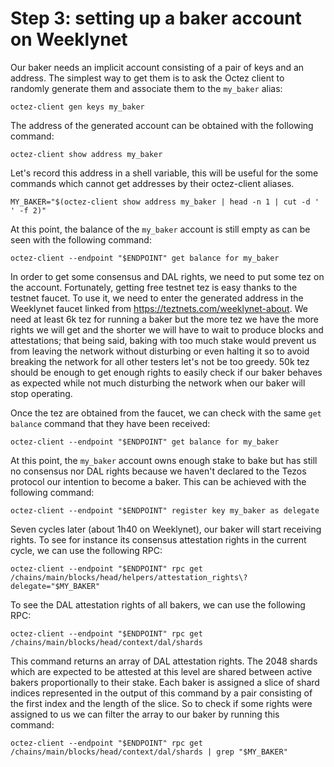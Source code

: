# Step 3: setting up a baker account on Weeklynet

Our baker needs an implicit account consisting of a pair of keys and an address. The simplest way to get them is to ask the Octez client to randomly generate them and associate them to the `my_baker` alias:

```
octez-client gen keys my_baker
```

The address of the generated account can be obtained with the following command:

```
octez-client show address my_baker
```

Let's record this address in a shell variable, this will be useful for the some commands which cannot get addresses by their octez-client aliases.

```
MY_BAKER="$(octez-client show address my_baker | head -n 1 | cut -d ' ' -f 2)"
```

At this point, the balance of the `my_baker` account is still empty as can be seen with the following command:

```
octez-client --endpoint "$ENDPOINT" get balance for my_baker
```

In order to get some consensus and DAL rights, we need to put some tez on the account. Fortunately, getting free testnet tez is easy thanks to the testnet faucet. To use it, we need to enter the generated address in the Weeklynet faucet linked from https://teztnets.com/weeklynet-about. We need at least 6k tez for running a baker but the more tez we have the more rights we will get and the shorter we will have to wait to produce blocks and attestations; that being said, baking with too much stake would prevent us from leaving the network without disturbing or even halting it so to avoid breaking the network for all other testers let's not be too greedy. 50k tez should be enough to get enough rights to easily check if our baker behaves as expected while not much disturbing the network when our baker will stop operating.

Once the tez are obtained from the faucet, we can check with the same `get balance` command that they have been received:

```
octez-client --endpoint "$ENDPOINT" get balance for my_baker
```

At this point, the `my_baker` account owns enough stake to bake but has still no consensus nor DAL rights because we haven't declared to the Tezos protocol our intention to become a baker. This can be achieved with the following command:

```
octez-client --endpoint "$ENDPOINT" register key my_baker as delegate
```

Seven cycles later (about 1h40 on Weeklynet), our baker will start receiving rights. To see for instance its consensus attestation rights in the current cycle, we can use the following RPC:

```
octez-client --endpoint "$ENDPOINT" rpc get /chains/main/blocks/head/helpers/attestation_rights\?delegate="$MY_BAKER"
```

To see the DAL attestation rights of all bakers, we can use the following RPC:

```
octez-client --endpoint "$ENDPOINT" rpc get /chains/main/blocks/head/context/dal/shards
```

This command returns an array of DAL attestation rights. The 2048 shards which are expected to be attested at this level are shared between active bakers proportionally to their stake. Each baker is assigned a slice of shard indices represented in the output of this command by a pair consisting of the first index and the length of the slice. So to check if some rights were assigned to us we can filter the array to our baker by running this command:

```
octez-client --endpoint "$ENDPOINT" rpc get /chains/main/blocks/head/context/dal/shards | grep "$MY_BAKER"
```
